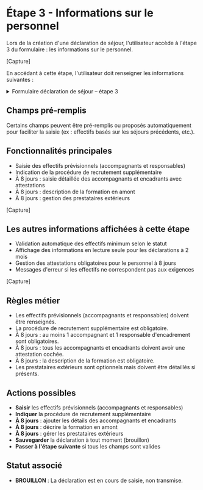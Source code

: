 # Étape 3 - Informations sur le personnel

Lors de la création d'une déclaration de séjour, l'utilisateur accède à l'étape 3 du formulaire : les informations sur le personnel.

[Capture]

En accédant à cette étape, l'utilisateur doit renseigner les informations suivantes :

<details>
<summary>Formulaire déclaration de séjour – étape 3</summary>

<table><thead><tr><th width="237.98828125">Nom du champ</th><th width="95.9296875">Type</th><th width="103.90625">Obligatoire</th><th>Précision</th></tr></thead><tbody><tr><td>Nombre d'accompagnants</td><td>Nombre</td><td>O</td><td>Nombre d'accompagnants prévus pour le séjour</td></tr><tr><td>Nombre de responsables</td><td>Nombre</td><td>O</td><td>Nombre de responsables d'encadrement prévus</td></tr><tr><td>Procédure de recrutement supplémentaire</td><td>Case à cocher</td><td>O</td><td>Prévoit-on un recrutement supplémentaire durant le séjour ?</td></tr><tr><td colspan="4"><strong>Informations détaillées (à 8 jours uniquement)</strong></td></tr><tr><td>Accompagnants</td><td>Liste de personnes</td><td>O (8j)</td><td>Détails des accompagnants avec attestations</td></tr><tr><td>Encadrants</td><td>Liste de personnes</td><td>O (8j)</td><td>Détails des encadrants avec attestations</td></tr><tr><td>Formation</td><td>Zone de texte</td><td>O (8j)</td><td>Organisation, contenu et durée de la formation</td></tr><tr><td>Prestataires médicaments</td><td>Liste de prestataires</td><td>N (8j)</td><td>Prestataires extérieurs en charge des médicaments</td></tr><tr><td>Prestataires transport</td><td>Liste de prestataires</td><td>N (8j)</td><td>Prestataires extérieurs en charge du transport</td></tr><tr><td>Prestataires restauration</td><td>Liste de prestataires</td><td>N (8j)</td><td>Prestataires extérieurs en charge de la restauration</td></tr><tr><td>Prestataires activités</td><td>Liste de prestataires</td><td>N (8j)</td><td>Prestataires extérieurs en charge d'activités spécifiques</td></tr><tr><td>Prestataires entretien</td><td>Liste de prestataires</td><td>N (8j)</td><td>Prestataires extérieurs en charge de l'entretien</td></tr></tbody></table>

</details>

## Champs pré-remplis

Certains champs peuvent être pré-remplis ou proposés automatiquement pour faciliter la saisie (ex : effectifs basés sur les séjours précédents, etc.).

## Fonctionnalités principales

- Saisie des effectifs prévisionnels (accompagnants et responsables)
- Indication de la procédure de recrutement supplémentaire
- À 8 jours : saisie détaillée des accompagnants et encadrants avec attestations
- À 8 jours : description de la formation en amont
- À 8 jours : gestion des prestataires extérieurs

[Capture]

## Les autres informations affichées à cette étape

- Validation automatique des effectifs minimum selon le statut
- Affichage des informations en lecture seule pour les déclarations à 2 mois
- Gestion des attestations obligatoires pour le personnel à 8 jours
- Messages d'erreur si les effectifs ne correspondent pas aux exigences

[Capture]

## Règles métier

* Les effectifs prévisionnels (accompagnants et responsables) doivent être renseignés.
* La procédure de recrutement supplémentaire est obligatoire.
* À 8 jours : au moins 1 accompagnant et 1 responsable d'encadrement sont obligatoires.
* À 8 jours : tous les accompagnants et encadrants doivent avoir une attestation cochée.
* À 8 jours : la description de la formation est obligatoire.
* Les prestataires extérieurs sont optionnels mais doivent être détaillés si présents.

## Actions possibles

* **Saisir** les effectifs prévisionnels (accompagnants et responsables)
* **Indiquer** la procédure de recrutement supplémentaire
* **À 8 jours** : ajouter les détails des accompagnants et encadrants
* **À 8 jours** : décrire la formation en amont
* **À 8 jours** : gérer les prestataires extérieurs
* **Sauvegarder** la déclaration à tout moment (brouillon)
* **Passer à l'étape suivante** si tous les champs sont valides

## Statut associé

* **BROUILLON** : La déclaration est en cours de saisie, non transmise. 